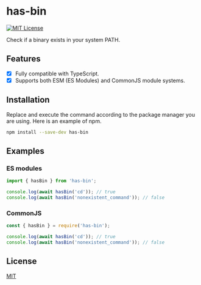 # has-bin

[![MIT License](https://img.shields.io/badge/License-MIT-green.svg)](https://choosealicense.com/licenses/mit/)

Check if a binary exists in your system PATH.

## Features

- [x] Fully compatible with TypeScript.
- [x] Supports both ESM (ES Modules) and CommonJS module systems.

## Installation

Replace and execute the command according to the package manager you are using.
Here is an example of npm.

```sh
npm install --save-dev has-bin
```

## Examples

### ES modules

```javascript
import { hasBin } from 'has-bin';

console.log(await hasBin('cd')); // true
console.log(await hasBin('nonexistent_command')); // false
```

### CommonJS

```javascript
const { hasBin } = require('has-bin');

console.log(await hasBin('cd')); // true
console.log(await hasBin('nonexistent_command')); // false
```

## License

[MIT](https://github.com/huuyafwww/has-bin/blob/main/LICENSE)
